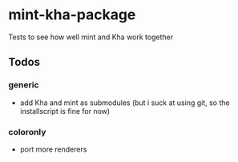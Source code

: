 # mint-kha-package
Tests to see how well mint and Kha work together
## Todos
### generic
* add Kha and mint as submodules (but i suck at using git, so the installscript is fine for now)
### coloronly
* port more renderers
